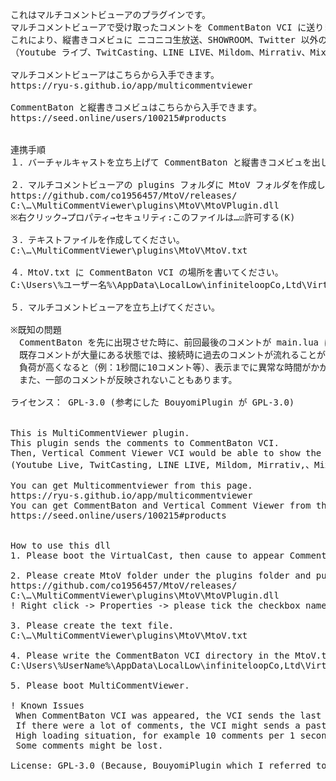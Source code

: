 <pre>
これはマルチコメントビューアのプラグインです。
マルチコメントビューアで受け取ったコメントを CommentBaton VCI に送ります。
これにより、縦書きコメビュに ニコニコ生放送、SHOWROOM、Twitter 以外のコメントが表示されるようになります。
（Youtube ライブ、TwitCasting、LINE LIVE、Mildom、Mirrativ、Mixer、OPENREC、Periscope、TwitchSite、ふわっち）

マルチコメントビューアはこちらから入手できます。
https://ryu-s.github.io/app/multicommentviewer

CommentBaton と縦書きコメビュはこちらから入手できます。
https://seed.online/users/100215#products


連携手順
１．バーチャルキャストを立ち上げて CommentBaton と縦書きコメビュを出してください。

２．マルチコメントビューアの plugins フォルダに MtoV フォルダを作成して MtoVPlugin.dll を置いてください。
https://github.com/co1956457/MtoV/releases/
C:\…\MultiCommentViewer\plugins\MtoV\MtoVPlugin.dll
※右クリック→プロパティ→セキュリティ:このファイルは…☑許可する(K)

３．テキストファイルを作成してください。
C:\…\MultiCommentViewer\plugins\MtoV\MtoV.txt

４．MtoV.txt に CommentBaton VCI の場所を書いてください。
C:\Users\%ユーザー名%\AppData\LocalLow\infiniteloopCo,Ltd\VirtualCast\EmbeddedScriptWorkspace\CommentBaton

５．マルチコメントビューアを立ち上げてください。

※既知の問題
　CommentBaton を先に出現させた時に、前回最後のコメントが main.lua に残っていたらそれが流れます。
　既存コメントが大量にある状態では、接続時に過去のコメントが流れることがあります。
　負荷が高くなると（例：1秒間に10コメント等）、表示までに異常な時間がかかることがあります。
　また、一部のコメントが反映されないこともあります。

ライセンス： GPL-3.0 (参考にした BouyomiPlugin が GPL-3.0)


This is MultiCommentViewer plugin.
This plugin sends the comments to CommentBaton VCI.
Then, Vertical Comment Viewer VCI would be able to show the comments from these sites.
(Youtube Live, TwitCasting, LINE LIVE, Mildom, Mirrativ,、Mixer, OPENREC, Periscope, TwitchSite, Whowatch)

You can get Multicommentviewer from this page.
https://ryu-s.github.io/app/multicommentviewer
You can get CommentBaton and Vertical Comment Viewer from this page.
https://seed.online/users/100215#products


How to use this dll
1. Please boot the VirtualCast, then cause to appear CommentBaton and Vertical Comment Viewer VCI.

2. Please create MtoV folder under the plugins folder and put this MtoVPlugin.dll in the folder.
https://github.com/co1956457/MtoV/releases/
C:\…\MultiCommentViewer\plugins\MtoV\MtoVPlugin.dll
! Right click -> Properties -> please tick the checkbox named "Unblock".

3. Please create the text file.
C:\…\MultiCommentViewer\plugins\MtoV\MtoV.txt

4. Please write the CommentBaton VCI directory in the MtoV.txt.
C:\Users\%UserName%\AppData\LocalLow\infiniteloopCo,Ltd\VirtualCast\EmbeddedScriptWorkspace\CommentBaton

5. Please boot MultiCommentViewer.

! Known Issues
 When CommentBaton VCI was appeared, the VCI sends the last comment if it was in main.lua.
 If there were a lot of comments, the VCI might sends a past comment.
 High loading situation, for example 10 comments per 1 seconds, it would take too much time to show comments.
 Some comments might be lost.

License: GPL-3.0 (Because, BouyomiPlugin which I referred to the cods is GPL-3.0)
</pre>
